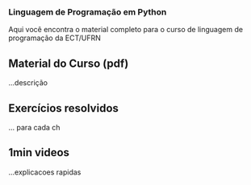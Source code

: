 ### Linguagem de Programação em Python

Aqui você encontra o material completo para o curso de linguagem de programação da ECT/UFRN

## Material do Curso (pdf)
  ...descrição

## Exercícios resolvidos
... para cada ch

## 1min videos
...explicacoes rapidas
